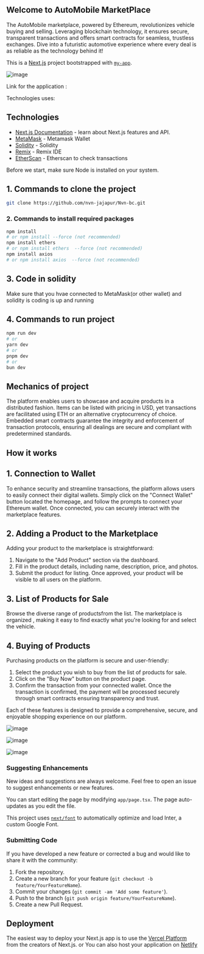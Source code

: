 ## Welcome to AutoMobile MarketPlace
The AutoMobile marketplace, powered by Ethereum, revolutionizes vehicle buying and selling. Leveraging blockchain technology, it ensures secure, transparent transactions and offers smart contracts for seamless, trustless exchanges. Dive into a futuristic automotive experience where every deal is as reliable as the technology behind it!

This is a [Next.js](https://nextjs.org/) project bootstrapped with [`my-app`](https://github.com/vercel/next.js/tree/canary/packages/create-next-app).

![image](https://github.com/nvn-jajapur/Nvn-bc/assets/165442723/1be94daa-0ac2-4182-926c-cb92af6b0c40)

Link for the application :

Technologies uses:

## Technologies

- [Next.js Documentation](https://nextjs.org/docs) - learn about Next.js features and API.
- [MetaMask](https://metamask.io/) - Metamask Wallet
- [Solidity](https://soliditylang.org/) - Solidity
- [Remix](https://remix.ethereum.org/) - Remix IDE
- [EtherScan](https://etherscan.io/) - Etherscan to check transactions

Before we start, make sure Node is installed on your system.
## 1. Commands to clone the project
```bash
git clone https://github.com/nvn-jajapur/Nvn-bc.git
```
### 2. Commands to install required packages
```bash
npm install
# or npm install --force (not recommended)
npm install ethers
# or npm install ethers  --force (not recommended)
npm install axios
# or npm install axios  --force (not recommended)
```
## 3. Code in solidity
Make sure that you hvae connected to MetaMask(or other wallet) and solidity is coding is up and running

## 4. Commands to run project
```bash
npm run dev
# or
yarn dev
# or
pnpm dev
# or
bun dev
```
## Mechanics of project

The platform enables users to showcase and acquire products in a distributed fashion. Items can be listed with pricing in USD, yet transactions are facilitated using ETH or an alternative cryptocurrency of choice. Embedded smart contracts guarantee the integrity and enforcement of transaction protocols, ensuring all dealings are secure and compliant with predetermined standards.

## How it works
## 1. Connection to Wallet
To enhance security and streamline transactions, the platform allows users to easily connect their digital wallets. Simply click on the "Connect Wallet" button located the homepage, and follow the prompts to connect your Ethereum wallet. Once connected, you can securely interact with the marketplace features.

## 2. Adding a Product to the Marketplace
Adding your product to the marketplace is straightforward:
1. Navigate to the "Add Product" section via the dashboard.
2. Fill in the product details, including name, description, price, and photos.
3. Submit the product for listing. Once approved, your product will be visible to all users on the platform.

## 3. List of Products for Sale
Browse the diverse range of productsfrom the list. The marketplace is organized , making it easy to find exactly what you're looking for and select the vehicle.

## 4. Buying of Products
Purchasing products on the platform is secure and user-friendly:
1. Select the product you wish to buy from the list of products for sale.
2. Click on the "Buy Now" button on the product page.
3. Confirm the transaction from your connected wallet. Once the transaction is confirmed, the payment will be processed securely through smart contracts ensuring transparency and trust.

Each of these features is designed to provide a comprehensive, secure, and enjoyable shopping experience on our platform.

![image](https://github.com/nvn-jajapur/Nvn-bc/assets/165442723/996d87fe-e505-4c5e-84bc-56878fa298a2)

![image](https://github.com/nvn-jajapur/Nvn-bc/assets/165442723/e4774466-0aa8-4d63-893f-7522688db16d)

![image](https://github.com/nvn-jajapur/Nvn-bc/assets/165442723/1e85f133-b94b-4644-8536-b93547998dad)



### Suggesting Enhancements
New ideas and suggestions are always welcome. Feel free to open an issue to suggest enhancements or new features.

You can start editing the page by modifying `app/page.tsx`. The page auto-updates as you edit the file.

This project uses [`next/font`](https://nextjs.org/docs/basic-features/font-optimization) to automatically optimize and load Inter, a custom Google Font.

### Submitting Code
If you have developed a new feature or corrected a bug and would like to share it with the community:
1. Fork the repository.
2. Create a new branch for your feature (`git checkout -b feature/YourFeatureName`).
3. Commit your changes (`git commit -am 'Add some feature'`).
4. Push to the branch (`git push origin feature/YourFeatureName`).
5. Create a new Pull Request.


## Deployment

The easiest way to deploy your Next.js app is to use the [Vercel Platform](https://vercel.com/new?utm_medium=default-template&filter=next.js&utm_source=create-next-app&utm_campaign=create-next-app-readme) from the creators of Next.js.
or
You can also host your application on [Netlify](https://www.netlify.com/)

